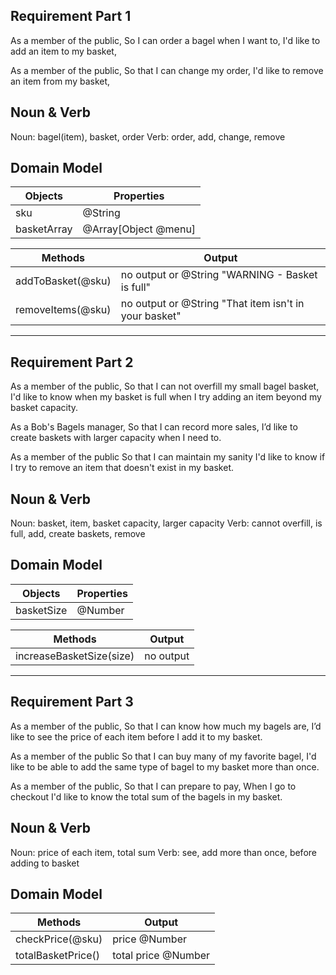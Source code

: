 ## Requirement Part 1

As a member of the public,
So I can order a bagel when I want to,
I'd like to add an item to my basket,

As a member of the public,
So that I can change my order,
I'd like to remove an item from my basket,

## Noun & Verb

Noun: bagel(item), basket, order
Verb: order, add, change, remove

## Domain Model

| Objects     | Properties           |
| ----------- | -------------------- |
| sku         | @String              |
| basketArray | @Array[Object @menu] |

| Methods           | Output                                                |
| ----------------- | ----------------------------------------------------- |
| addToBasket(@sku) | no output or @String "WARNING - Basket is full"       |
| removeItems(@sku) | no output or @String "That item isn't in your basket" |

---

## Requirement Part 2

As a member of the public,
So that I can not overfill my small bagel basket,
I'd like to know when my basket is full when I try adding an item beyond my basket capacity.

As a Bob's Bagels manager,
So that I can record more sales,
I’d like to create baskets with larger capacity when I need to.

As a member of the public
So that I can maintain my sanity
I'd like to know if I try to remove an item that doesn't exist in my basket.

## Noun & Verb

Noun: basket, item, basket capacity, larger capacity
Verb: cannot overfill, is full, add, create baskets, remove

## Domain Model

| Objects    | Properties |
| ---------- | ---------- |
| basketSize | @Number    |

| Methods                  | Output    |
| ------------------------ | --------- |
| increaseBasketSize(size) | no output |

---

## Requirement Part 3

As a member of the public,
So that I can know how much my bagels are,
I’d like to see the price of each item before I add it to my basket.

As a member of the public
So that I can buy many of my favorite bagel,
I'd like to be able to add the same type of bagel to my basket more than once.

As a member of the public,
So that I can prepare to pay,
When I go to checkout I'd like to know the total sum of the bagels in my basket.

## Noun & Verb

Noun: price of each item, total sum
Verb: see, add more than once, before adding to basket

## Domain Model

| Methods            | Output              |
| ------------------ | ------------------- |
| checkPrice(@sku)   | price @Number       |
| totalBasketPrice() | total price @Number |
